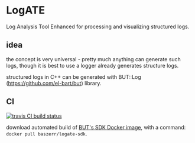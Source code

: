 # LogATE

Log Analysis Tool Enhanced for processing and visualizing structured logs.

## idea

the concept is very universal - pretty much anything can generate such logs,
though it is best to use a logger already generates structure logs.

structured logs in C++ can be generated with BUT::Log (https://github.com/el-bart/but) library.

## CI

[![travis CI build status](https://travis-ci.org/el-bart/logate.svg?branch=master)](https://travis-ci.org/el-bart/logate)

download automated build of [BUT's SDK Docker image](https://hub.docker.com/r/baszerr/logate-sdk/), with a command: `docker pull baszerr/logate-sdk`.
